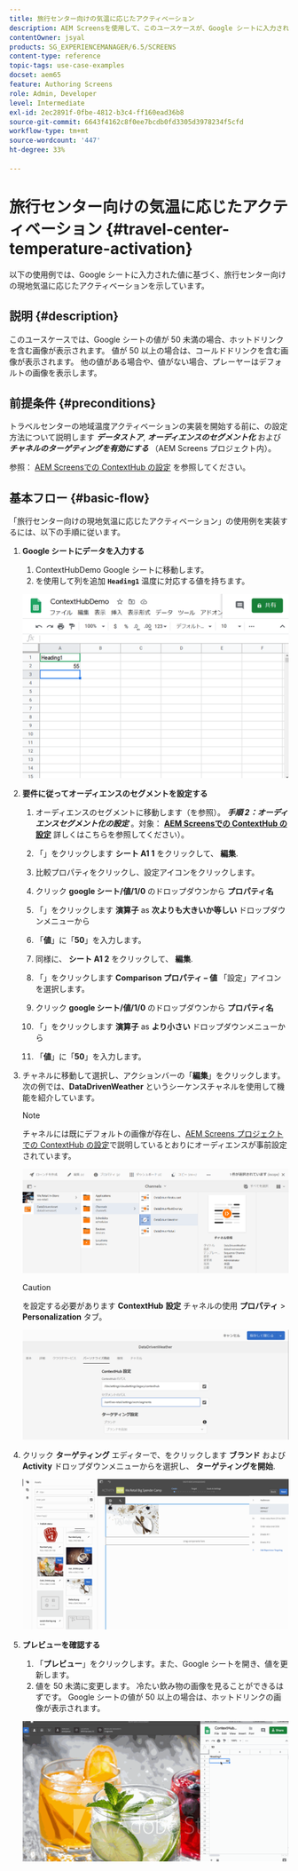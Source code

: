 ```yaml
---
title: 旅行センター向けの気温に応じたアクティベーション
description: AEM Screensを使用して、このユースケースが、Google シートに入力された値に基づいて、トラベルセンターのローカル温度アクティベーションの使用方法を示す方法を説明します。
contentOwner: jsyal
products: SG_EXPERIENCEMANAGER/6.5/SCREENS
content-type: reference
topic-tags: use-case-examples
docset: aem65
feature: Authoring Screens
role: Admin, Developer
level: Intermediate
exl-id: 2ec2891f-0fbe-4812-b3c4-ff160ead36b8
source-git-commit: 6643f4162c8f0ee7bcdb0fd3305d3978234f5cfd
workflow-type: tm+mt
source-wordcount: '447'
ht-degree: 33%

---
```


# 旅行センター向けの気温に応じたアクティベーション {#travel-center-temperature-activation}

以下の使用例では、Google シートに入力された値に基づく、旅行センター向けの現地気温に応じたアクティベーションを示しています。

## 説明 {#description}

このユースケースでは、Google シートの値が 50 未満の場合、ホットドリンクを含む画像が表示されます。 値が 50 以上の場合は、コールドドリンクを含む画像が表示されます。 他の値がある場合や、値がない場合、プレーヤーはデフォルトの画像を表示します。

## 前提条件 {#preconditions}

トラベルセンターの地域温度アクティベーションの実装を開始する前に、の設定方法について説明します ***データストア***, ***オーディエンスのセグメント化*** および ***チャネルのターゲティングを有効にする*** （AEM Screens プロジェクト内）。

参照： [AEM Screensでの ContextHub の設定](configuring-context-hub.md) を参照してください。

## 基本フロー {#basic-flow}

「旅行センター向けの現地気温に応じたアクティベーション」の使用例を実装するには、以下の手順に従います。

1. **Google シートにデータを入力する**

   1. ContextHubDemo Google シートに移動します。
   1. を使用して列を追加 **`Heading1`** 温度に対応する値を持ちます。

   ![screen_shot_2019-05-08at112911am](assets/screen_shot_2019-05-08at112911am.png)

1. **要件に従ってオーディエンスのセグメントを設定する**

   1. オーディエンスのセグメントに移動します（を参照）。 ***手順 2：オーディエンスセグメント化の設定*** 。対象： **[AEM Screensでの ContextHub の設定](configuring-context-hub.md)** 詳しくはこちらを参照してください）。

   1. 「」をクリックします **シート A1 1** をクリックして、 **編集**.

   1. 比較プロパティをクリックし、設定アイコンをクリックします。
   1. クリック **google シート/値/1/0** のドロップダウンから **プロパティ名**

   1. 「」をクリックします **演算子** as **次よりも大きいか等しい** ドロップダウンメニューから

   1. 「**値**」に「**50**」を入力します。

   1. 同様に、 **シート A1 2** をクリックして、 **編集**.

   1. 「」をクリックします **Comparison プロパティ – 値** 「設定」アイコンを選択します。
   1. クリック **google シート/値/1/0** のドロップダウンから **プロパティ名**

   1. 「」をクリックします **演算子** as **より小さい** ドロップダウンメニューから

   1. 「**値**」に「**50**」を入力します。

1. チャネルに移動して選択し、アクションバーの「**編集**」をクリックします。次の例では、**DataDrivenWeather** というシーケンスチャネルを使用して機能を紹介しています。

   >[!NOTE]
   >
   >チャネルには既にデフォルトの画像が存在し、[AEM Screens プロジェクトでの ContextHub の設定](configuring-context-hub.md)で説明しているとおりにオーディエンスが事前設定されています。

   ![screen_shot_2019-05-08at113022am](assets/screen_shot_2019-05-08at113022am.png)

   >[!CAUTION]
   >
   >を設定する必要があります **ContextHub** **設定** チャネルの使用 **プロパティ** > **Personalization** タブ。

   ![screen_shot_2019-05-08at114106am](assets/screen_shot_2019-05-08at114106am.png)

1. クリック **ターゲティング** エディターで、をクリックします **ブランド** および **Activity** ドロップダウンメニューからを選択し、 **ターゲティングを開始**.

   ![new_activity3](assets/new_activity3.gif)

1. **プレビューを確認する**

   1. 「**プレビュー**」をクリックします。また、Google シートを開き、値を更新します。
   1. 値を 50 未満に変更します。 冷たい飲み物の画像を見ることができるはずです。 Google シートの値が 50 以上の場合は、ホットドリンクの画像が表示されます。

   ![result3](assets/result3.gif)
